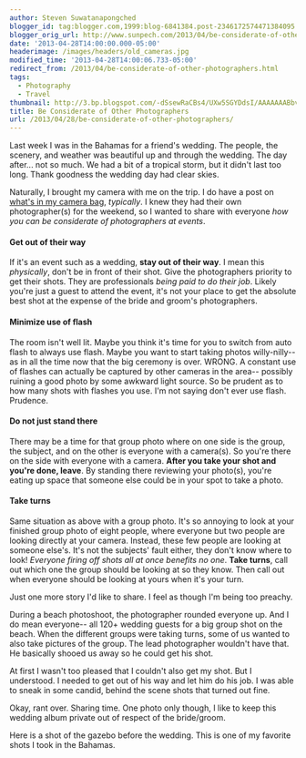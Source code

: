 ```yaml
---
author: Steven Suwatanapongched
blogger_id: tag:blogger.com,1999:blog-6841384.post-2346172574471384095
blogger_orig_url: http://www.sunpech.com/2013/04/be-considerate-of-other-photographers.html
date: '2013-04-28T14:00:00.000-05:00'
headerimage: /images/headers/old_cameras.jpg
modified_time: '2013-04-28T14:00:06.733-05:00'
redirect_from: /2013/04/be-considerate-of-other-photographers.html
tags:
  - Photography
  - Travel
thumbnail: http://3.bp.blogspot.com/-dSsewRaCBs4/UXw5SGYDdsI/AAAAAAABbvw/F96m8A4vlJI/s600/2013-04-19+at+12-23-23.jpg
title: Be Considerate of Other Photographers
url: /2013/04/28/be-considerate-of-other-photographers/
---
```



Last week I was in the Bahamas for a friend's wedding. The people, the scenery, and weather was beautiful up and through the wedding. The day after... not so much. We had a bit of a tropical storm, but it didn't last too long. Thank goodness the wedding day had clear skies.

Naturally, I brought my camera with me on the trip. I do have a post on <a href="/2013/04/whats-in-my-camera-bag">what's in my camera bag</a>, <i>typically</i>. I knew they had their own photographer(s) for the weekend, so I wanted to share with everyone <i>how you can be considerate of photographers at events</i>.

#### Get out of their way

If it's an event such as a wedding, <b>stay out of their way</b>. I mean this <i>physically</i>, don't be in front of their shot. Give the photographers priority to get their shots. They are professionals <i>being paid to do their job</i>. Likely you're just a guest to attend the event, it's not your place to get the absolute best shot at the expense of the bride and groom's photographers.

#### Minimize use of flash

The room isn't well lit. Maybe you think it's time for you to switch from auto flash to always use flash. Maybe you want to start taking photos willy-nilly-- as in all the time now that the big ceremony is over. WRONG. A constant use of flashes can actually be captured by other cameras in the area-- possibly ruining a good photo by some awkward light source. So be prudent as to how many shots with flashes you use. I'm not saying don't ever use flash. Prudence.

#### Do not just stand there

There may be a time for that group photo where on one side is the group, the subject, and on the other is everyone with a camera(s). So you're there on the side with everyone with a camera. <b>After you take your shot and you're done, leave</b>. By standing there reviewing your photo(s), you're eating up space that someone else could be in your spot to take a photo.

#### Take turns

Same situation as above with a group photo. It's so annoying to look at your finished group photo of eight people, where everyone but two people are looking directly at your camera. Instead, these few people are looking at someone else's. It's not the subjects' fault either, they don't know where to look! <i>Everyone firing off shots all at once benefits no one</i>. <b>Take turns</b>, call out which one the group should be looking at so they know. Then call out when everyone should be looking at yours when it's your turn.

Just one more story I'd like to share. I feel as though I'm being too preachy.

During a beach photoshoot, the photographer rounded everyone up. And I do mean everyone-- all 120+ wedding guests for a big group shot on the beach. When the different groups were taking turns, some of us wanted to also take pictures of the group. The lead photographer wouldn't have that. He basically shooed us away so he could get his shot.

At first I wasn't too pleased that I couldn't also get my shot. But I understood. I needed to get out of his way and let him do his job. I was able to sneak in some candid, behind the scene shots that turned out fine.

Okay, rant over. Sharing time. One photo only though, I like to keep this wedding album private out of respect of the bride/groom.

Here is a shot of the gazebo before the wedding. This is one of my favorite shots I took in the Bahamas.

<img   border="0" src="http://3.bp.blogspot.com/-dSsewRaCBs4/UXw5SGYDdsI/AAAAAAABbvw/F96m8A4vlJI/s600/2013-04-19+at+12-23-23.jpg" alt=""  />